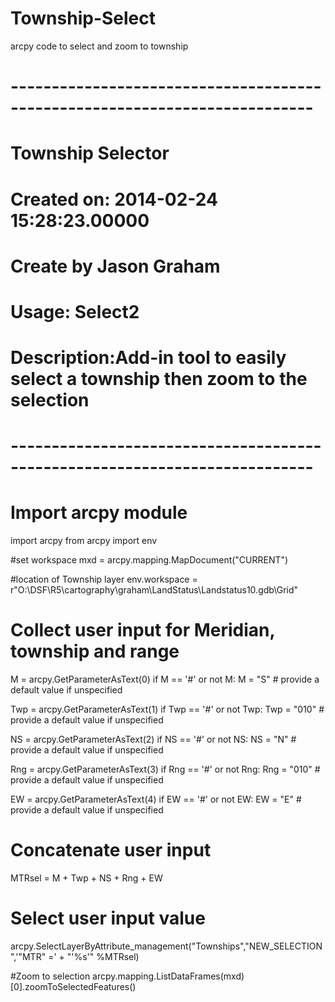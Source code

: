 Township-Select
===============

arcpy code to select and zoom to township
# ---------------------------------------------------------------------------
# Township Selector
# Created on: 2014-02-24 15:28:23.00000
# Create by Jason Graham
# Usage: Select2 <NS> <EW> <Rng> <Twp> <M> <MTR>
# Description:Add-in tool to easily select a township then zoom to the selection 
# ---------------------------------------------------------------------------

# Import arcpy module

import arcpy
from arcpy import env

#set workspace
mxd = arcpy.mapping.MapDocument("CURRENT")

#location of Township layer
env.workspace = r"O:\DSF\R5\cartography\graham\LandStatus\Landstatus10.gdb\Grid"


# Collect user input for Meridian, township and range
M = arcpy.GetParameterAsText(0)
if M == '#' or not M:
    M = "S" # provide a default value if unspecified
    
Twp = arcpy.GetParameterAsText(1)
if Twp == '#' or not Twp:
    Twp = "010" # provide a default value if unspecified
    
NS = arcpy.GetParameterAsText(2)
if NS == '#' or not NS:
    NS = "N" # provide a default value if unspecified

Rng = arcpy.GetParameterAsText(3)
if Rng == '#' or not Rng:
    Rng = "010" # provide a default value if unspecified

EW = arcpy.GetParameterAsText(4)
if EW == '#' or not EW:
    EW = "E" # provide a default value if unspecified

# Concatenate user input
MTRsel = M + Twp + NS + Rng + EW

# Select user input value
arcpy.SelectLayerByAttribute_management("Townships","NEW_SELECTION",'"MTR" =' + "'%s'" %MTRsel)

#Zoom to selection
arcpy.mapping.ListDataFrames(mxd)[0].zoomToSelectedFeatures()
